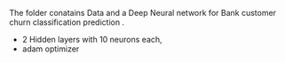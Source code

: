 The folder conatains Data and a Deep Neural network for Bank customer churn classification prediction .
- 2 Hidden layers with 10 neurons each, 
- adam optimizer
